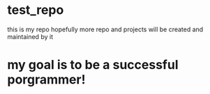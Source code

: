 # test_repo

this is my repo hopefully more repo and projects will be created and maintained by it
# my goal is to be a successful porgrammer!
